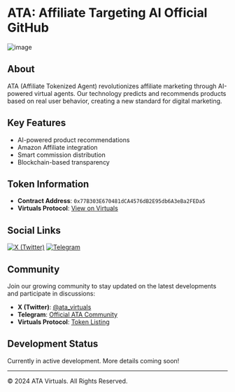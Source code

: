 # ATA: Affiliate Targeting AI Official GitHub
![image](https://github.com/user-attachments/assets/c3c0af70-36ad-461a-9b83-9fbd4e82e93d)

## About

ATA (Affiliate Tokenized Agent) revolutionizes affiliate marketing through AI-powered virtual agents. Our technology predicts and recommends products based on real user behavior, creating a new standard for digital marketing.

## Key Features

- AI-powered product recommendations
- Amazon Affiliate integration
- Smart commission distribution
- Blockchain-based transparency

## Token Information

- **Contract Address**: `0x77B303E670481dCA4576dB2E95db6A3eBa2FEDa5`
- **Virtuals Protocol**: [View on Virtuals](https://app.virtuals.io/prototypes/0x77B303E670481dCA4576dB2E95db6A3eBa2FEDa5)

## Social Links

[![X (Twitter)](https://img.shields.io/badge/X-000000?style=for-the-badge&logo=x&logoColor=white)](https://x.com/ata_virtuals)
[![Telegram](https://img.shields.io/badge/Telegram-2CA5E0?style=for-the-badge&logo=telegram&logoColor=white)](https://t.me/OfficialATACommunity)

## Community

Join our growing community to stay updated on the latest developments and participate in discussions:

- **X (Twitter)**: [@ata_virtuals](https://x.com/ata_virtuals)
- **Telegram**: [Official ATA Community](https://t.me/OfficialATACommunity)
- **Virtuals Protocol**: [Token Listing](https://app.virtuals.io/prototypes/0x77B303E670481dCA4576dB2E95db6A3eBa2FEDa5)

## Development Status

Currently in active development. More details coming soon!

---

© 2024 ATA Virtuals. All Rights Reserved.
